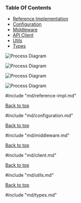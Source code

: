 ### Table Of Contents

- [Reference Implementation](#reference-implementation)
- [Configuration](#configuration)
- [Middleware](#expressjs-middleware)
- [API Client](#api-client)
- [Utils](#common-utility-functions)
- [Types](#types)

![Process Diagram](https://github.com/distributhor/paygate-sdk/tree/main/resources/process-diagram-1.png)

![Process Diagram](https://github.com/distributhor/paygate-sdk/tree/main/resources/process-diagram-2.png)

![Process Diagram](https://github.com/distributhor/paygate-sdk/tree/main/resources/process-diagram-svg-1.svg)

![Process Diagram](https://github.com/distributhor/paygate-sdk/tree/main/resources/process-diagram-svg-2.svg)

#include "md/reference-impl.md"

[Back to top](#table-of-contents)

#include "md/configuration.md"

[Back to top](#table-of-contents)

#include "md/middleware.md"

[Back to top](#table-of-contents)

#include "md/client.md"

[Back to top](#table-of-contents)

#include "md/utils.md"

[Back to top](#table-of-contents)

#include "md/types.md"
